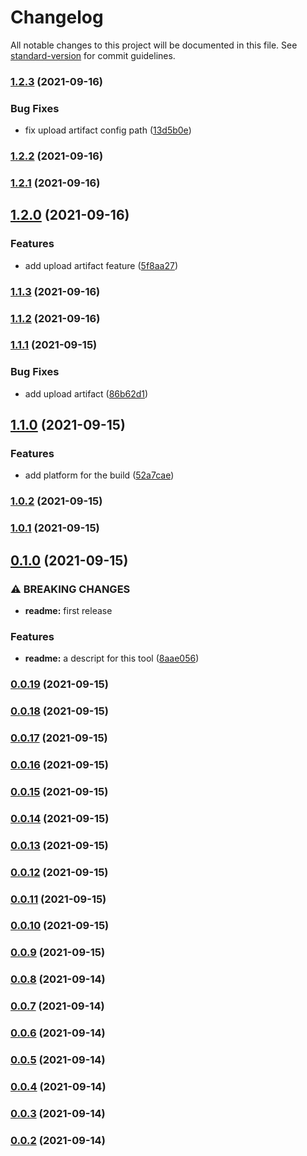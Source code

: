 # Changelog

All notable changes to this project will be documented in this file. See [standard-version](https://github.com/conventional-changelog/standard-version) for commit guidelines.

### [1.2.3](https://github.com/miggene/cocos-build/compare/v1.2.2...v1.2.3) (2021-09-16)


### Bug Fixes

* fix upload artifact config path ([13d5b0e](https://github.com/miggene/cocos-build/commit/13d5b0e7cd2632051e26aa50ac2f66cc67ad164a))

### [1.2.2](https://github.com/miggene/cocos-build/compare/v1.2.1...v1.2.2) (2021-09-16)

### [1.2.1](https://github.com/miggene/cocos-build/compare/v1.2.0...v1.2.1) (2021-09-16)

## [1.2.0](https://github.com/miggene/cocos-build/compare/v1.1.3...v1.2.0) (2021-09-16)


### Features

* add upload artifact feature ([5f8aa27](https://github.com/miggene/cocos-build/commit/5f8aa279ffb115a53bbc9edb32991f6797b97a03))

### [1.1.3](https://github.com/miggene/cocos-build/compare/v1.1.2...v1.1.3) (2021-09-16)

### [1.1.2](https://github.com/miggene/cocos-build/compare/v1.1.1...v1.1.2) (2021-09-16)

### [1.1.1](https://github.com/miggene/cocos-build/compare/v1.1.0...v1.1.1) (2021-09-15)


### Bug Fixes

* add upload artifact ([86b62d1](https://github.com/miggene/cocos-build/commit/86b62d1ad4cbbd284c80b844d324a2c460423ad2))

## [1.1.0](https://github.com/miggene/cocos-build/compare/v1.0.2...v1.1.0) (2021-09-15)


### Features

* add platform for the build ([52a7cae](https://github.com/miggene/cocos-build/commit/52a7caefea78f971723dbee0f27690c9aa340f9d))

### [1.0.2](https://github.com/miggene/cocos-build/compare/v1.0.1...v1.0.2) (2021-09-15)

### [1.0.1](https://github.com/miggene/cocos-build/compare/v0.1.0...v1.0.1) (2021-09-15)

## [0.1.0](https://github.com/miggene/cocos-build/compare/v0.0.19...v0.1.0) (2021-09-15)


### ⚠ BREAKING CHANGES

* **readme:** first release

### Features

* **readme:** a descript for this tool ([8aae056](https://github.com/miggene/cocos-build/commit/8aae0560936e62f13b640cc202ced19f4d1a9d36))

### [0.0.19](https://github.com/miggene/cocos-build/compare/v0.0.18...v0.0.19) (2021-09-15)

### [0.0.18](https://github.com/miggene/cocos-build/compare/v0.0.17...v0.0.18) (2021-09-15)

### [0.0.17](https://github.com/miggene/cocos-build/compare/v0.0.16...v0.0.17) (2021-09-15)

### [0.0.16](https://github.com/miggene/cocos-build/compare/v0.0.15...v0.0.16) (2021-09-15)

### [0.0.15](https://github.com/miggene/cocos-build/compare/v0.0.14...v0.0.15) (2021-09-15)

### [0.0.14](https://github.com/miggene/cocos-build/compare/v0.0.13...v0.0.14) (2021-09-15)

### [0.0.13](https://github.com/miggene/cocos-build/compare/v0.0.12...v0.0.13) (2021-09-15)

### [0.0.12](https://github.com/miggene/cocos-build/compare/v0.0.11...v0.0.12) (2021-09-15)

### [0.0.11](https://github.com/miggene/cocos-build/compare/v0.0.10...v0.0.11) (2021-09-15)

### [0.0.10](https://github.com/miggene/cocos-build/compare/v0.0.9...v0.0.10) (2021-09-15)

### [0.0.9](https://github.com/miggene/cocos-build/compare/v0.0.8...v0.0.9) (2021-09-15)

### [0.0.8](https://github.com/miggene/cocos-build/compare/v0.0.7...v0.0.8) (2021-09-14)

### [0.0.7](https://github.com/miggene/cocos-build/compare/v0.0.3...v0.0.7) (2021-09-14)

### [0.0.6](https://github.com/miggene/cocos-build/compare/v0.0.3...v0.0.6) (2021-09-14)

### [0.0.5](https://github.com/miggene/cocos-build/compare/v0.0.4...v0.0.5) (2021-09-14)

### [0.0.4](https://github.com/miggene/cocos-build/compare/v0.0.3...v0.0.4) (2021-09-14)

### [0.0.3](https://github.com/miggene/cocos-build/compare/v0.0.2...v0.0.3) (2021-09-14)

### [0.0.2](https://github.com/miggene/cocos-build/compare/v0.0.1...v0.0.2) (2021-09-14)
